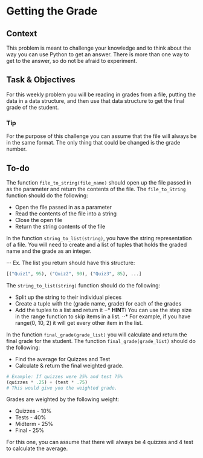 # Getting the Grade
## Context
This problem is meant to challenge your knowledge and to think about the way you can use Python to get an answer. There is more than one way to get to the answer, so do not be afraid to experiment.

## Task & Objectives
For this weekly problem you will be reading in grades from a file, putting the data in a data structure, and then use that data structure to get the final grade of the student.

### Tip
For the purpose of this challenge you can assume that the file will always be in the same format. The only thing that could be changed is the grade number.

## To-do
The function `file_to_string(file_name)` should open up the file passed in as the parameter and return the contents of the file. The `file_to_String` function should do the following:
* Open the file passed in as a parameter
* Read the contents of the file into a string
* Close the open file
* Return the string contents of the file

In the function `string_to_list(string)`, you have the string representation of a file. You will need to create and a list of tuples that holds the graded name and the grade as an integer.

⋅⋅⋅ Ex. The list you return should have this structure:
```py
[("Quiz1", 95), ("Quiz2", 90), ("Quiz3", 85), ...]
```

The `string_to_list(string)` function should do the following:
* Split up the string to their individual pieces
* Create a tuple with the (grade name, grade) for each of the grades
* Add the tuples to a list and return it
⋅⋅* **HINT:** You can use the step size in the range function to skip items in a list.
⋅⋅* For example, if you have range(0, 10, 2) it will get every other item in the list.

In the function `final_grade(grade_list)` you will calculate and return the final grade for the student. The function `final_grade(grade_list)` should do the following:
* Find the average for Quizzes and Test
* Calculate & return the final weighted grade.
```py 
# Example: If quizzes were 25% and test 75%
(quizzes * .25) + (test * .75)
# This would give you the weighted grade.
```

Grades are weighted by the following weight:
* Quizzes - 10%
* Tests - 40%
* Midterm - 25%
* Final - 25%

For this one, you can assume that there will always be 4 quizzes and 4 test to calculate the average.